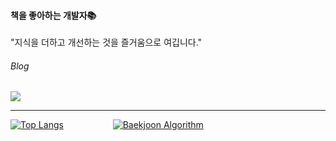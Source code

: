 #### 책을 좋아하는 개발자📚
"지식을 더하고 개선하는 것을 즐거움으로 여깁니다."

###### Blog
<a href="https://medium.com/@gsy4568" target="_blank">
  <img src="https://img.shields.io/badge/Devlog-000000?style=flat-square&logo=Medium&logoColor=white"/></a>
</a>

--------------------
[![Top Langs](https://github-readme-stats-git-masterrstaa-rickstaa.vercel.app/api/top-langs/?username=syeon2&exclude_repo=ksy4568.github.io&hide=html,css,scss,sass&langs_count=5&layout=compact&theme=dark)](https://github.com/syeon2?tab=repositories)
&nbsp;&nbsp;&nbsp;&nbsp;&nbsp;&nbsp;&nbsp;&nbsp;&nbsp;&nbsp;&nbsp;&nbsp;&nbsp;&nbsp;&nbsp;&nbsp;&nbsp;&nbsp;
[![Baekjoon Algorithm](http://mazassumnida.wtf/api/v2/generate_badge?boj=waterkite)](https://solved.ac/waterkite/)
